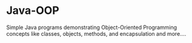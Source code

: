 # Java-OOP
Simple Java programs demonstrating Object-Oriented Programming concepts like classes, objects, methods, and encapsulation and more....
